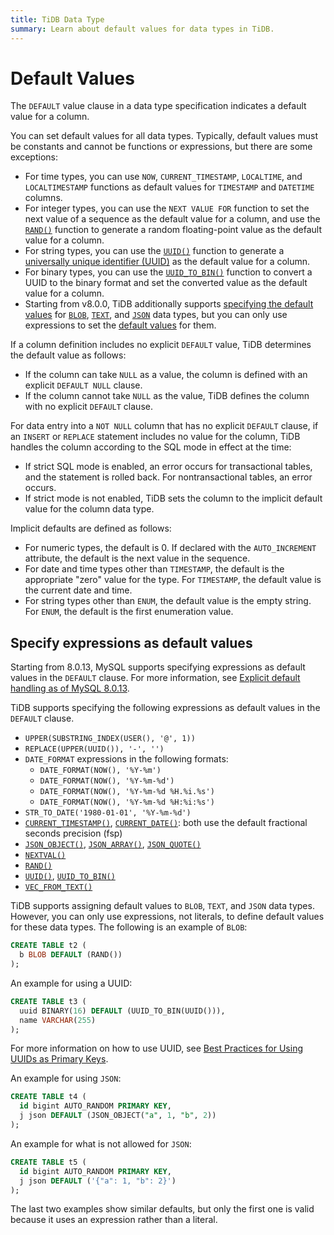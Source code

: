 ```yaml
---
title: TiDB Data Type
summary: Learn about default values for data types in TiDB.
---
```


# Default Values

The `DEFAULT` value clause in a data type specification indicates a default value for a column.

You can set default values for all data types. Typically, default values must be constants and cannot be functions or expressions, but there are some exceptions:

- For time types, you can use `NOW`, `CURRENT_TIMESTAMP`, `LOCALTIME`, and `LOCALTIMESTAMP` functions as default values for `TIMESTAMP` and `DATETIME` columns.
- For integer types, you can use the `NEXT VALUE FOR` function to set the next value of a sequence as the default value for a column, and use the [`RAND()`](/functions-and-operators/numeric-functions-and-operators.md) function to generate a random floating-point value as the default value for a column.
- For string types, you can use the [`UUID()`](/functions-and-operators/miscellaneous-functions.md) function to generate a [universally unique identifier (UUID)](/best-practices/uuid.md) as the default value for a column.
- For binary types, you can use the [`UUID_TO_BIN()`](/functions-and-operators/miscellaneous-functions.md) function to convert a UUID to the binary format and set the converted value as the default value for a column.
- Starting from v8.0.0, TiDB additionally supports [specifying the default values](#specify-expressions-as-default-values) for [`BLOB`](/data-type-string.md#blob-type), [`TEXT`](/data-type-string.md#text-type), and [`JSON`](/data-type-json.md#json-data-type) data types, but you can only use expressions to set the [default values](#default-values) for them.

If a column definition includes no explicit `DEFAULT` value, TiDB determines the default value as follows:

- If the column can take `NULL` as a value, the column is defined with an explicit `DEFAULT NULL` clause.
- If the column cannot take `NULL` as the value, TiDB defines the column with no explicit `DEFAULT` clause.

For data entry into a `NOT NULL` column that has no explicit `DEFAULT` clause, if an `INSERT` or `REPLACE` statement includes no value for the column, TiDB handles the column according to the SQL mode in effect at the time:

- If strict SQL mode is enabled, an error occurs for transactional tables, and the statement is rolled back. For nontransactional tables, an error occurs.
- If strict mode is not enabled, TiDB sets the column to the implicit default value for the column data type.

Implicit defaults are defined as follows:

- For numeric types, the default is 0. If declared with the `AUTO_INCREMENT` attribute, the default is the next value in the sequence.
- For date and time types other than `TIMESTAMP`, the default is the appropriate "zero" value for the type. For `TIMESTAMP`, the default value is the current date and time.
- For string types other than `ENUM`, the default value is the empty string. For `ENUM`, the default is the first enumeration value.

## Specify expressions as default values

Starting from 8.0.13, MySQL supports specifying expressions as default values in the `DEFAULT` clause. For more information, see [Explicit default handling as of MySQL 8.0.13](https://dev.mysql.com/doc/refman/8.0/en/data-type-defaults.html#data-type-defaults-explicit).

TiDB supports specifying the following expressions as default values in the `DEFAULT` clause.

* `UPPER(SUBSTRING_INDEX(USER(), '@', 1))`
* `REPLACE(UPPER(UUID()), '-', '')`
* `DATE_FORMAT` expressions in the following formats:
    * `DATE_FORMAT(NOW(), '%Y-%m')`
    * `DATE_FORMAT(NOW(), '%Y-%m-%d')`
    * `DATE_FORMAT(NOW(), '%Y-%m-%d %H.%i.%s')`
    * `DATE_FORMAT(NOW(), '%Y-%m-%d %H:%i:%s')`
* `STR_TO_DATE('1980-01-01', '%Y-%m-%d')`
* [`CURRENT_TIMESTAMP()`](/functions-and-operators/date-and-time-functions.md), [`CURRENT_DATE()`](/functions-and-operators/date-and-time-functions.md): both use the default fractional seconds precision (fsp)
* [`JSON_OBJECT()`](/functions-and-operators/json-functions.md), [`JSON_ARRAY()`](/functions-and-operators/json-functions.md), [`JSON_QUOTE()`](/functions-and-operators/json-functions.md)
* [`NEXTVAL()`](/functions-and-operators/sequence-functions.md#nextval)
* [`RAND()`](/functions-and-operators/numeric-functions-and-operators.md)
* [`UUID()`](/functions-and-operators/miscellaneous-functions.md#uuid), [`UUID_TO_BIN()`](/functions-and-operators/miscellaneous-functions.md#uuid_to_bin)
* [`VEC_FROM_TEXT()`](/vector-search/vector-search-functions-and-operators.md#vec_from_text)

TiDB supports assigning default values to `BLOB`, `TEXT`, and `JSON` data types. However, you can only use expressions, not literals, to define default values for these data types. The following is an example of `BLOB`:

```sql
CREATE TABLE t2 (
  b BLOB DEFAULT (RAND())
);
```

An example for using a UUID:

```sql
CREATE TABLE t3 (
  uuid BINARY(16) DEFAULT (UUID_TO_BIN(UUID())),
  name VARCHAR(255)
);
```

For more information on how to use UUID, see [Best Practices for Using UUIDs as Primary Keys](/best-practices/uuid.md).

An example for using `JSON`:

```sql
CREATE TABLE t4 (
  id bigint AUTO_RANDOM PRIMARY KEY,
  j json DEFAULT (JSON_OBJECT("a", 1, "b", 2))
);
```

An example for what is not allowed for `JSON`:

```sql
CREATE TABLE t5 (
  id bigint AUTO_RANDOM PRIMARY KEY,
  j json DEFAULT ('{"a": 1, "b": 2}')
);
```

The last two examples show similar defaults, but only the first one is valid because it uses an expression rather than a literal.
